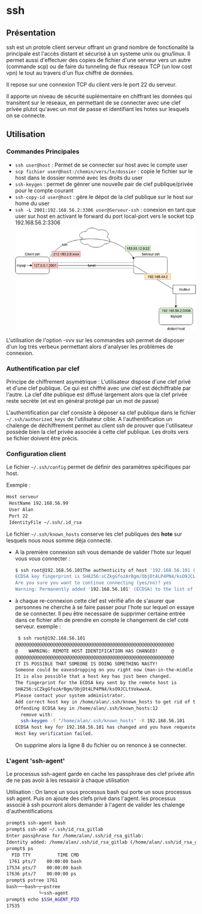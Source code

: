 # ssh

## Présentation

ssh est un protole client serveur offrant un grand nombre de fonctionalité la principale est l'accès distant et sécurisé à un systeme unix ou gnu/linux. Il permet aussi d'effectuer des copies de fichier d'une serveur vers un autre (commande scp) ou de faire du tunneling de flux réseaux TCP (un low cost vpn) le tout au travers d'un flux chiffré de données.

Il repose sur une connexion TCP du client vers le port 22 du serveur.

Il apporte un niveau de sécurité suplémentaire en chiffrant les données qui transitent sur le réseaux, en permettant de se connecter avec une clef privée plutot qu'avec un mot de passe et identifiant les hotes sur lesquels on se connecte.

## Utilisation

### Commandes Principales

* `ssh user@host` : Permet de se connecter sur host avec le compte user  
* `scp fichier user@host:/chemin/vers/le/dossier` : copie le fichier sur le host dans le dossier nommé avec les droits du user  
* `ssh-keygen` : permet de génrer une nouvelle pair de clef publique/privée pour le compte courant  
* `ssh-copy-id user@host` : gère le dépot de la clef publique sur le host sur home du user  
* `ssh -L 2001:192.168.56.2:3306 user@Serveur-ssh` : conexion en tant que user sur host en activant le forward du port local-port vers le socket tcp 192.168.56.2:3306  
![tunelssh](./images/tunel-ssh.png)

L'utilisation de l'option -vvv sur les commandes ssh permet de disposer d'un log trés verbeux permettant alors d'analyser les problèmes de connexion.

### Authentification par clef

Principe de chiffrement asymétrique : L'utilisateur dispose d'une clef privé et d'une clef publique. Ce qui est chiffré avec une clef est déchiffrable par l'autre.
La clef dite publique est diffusé largement alors que la clef privée reste secrète (et est en général protègé par un mot de passe)

L'authentification par clef consiste à déposer sa clef publique dans le fichier `~/.ssh/authorized_keys` de l'utilisateur cible. A l'authentification un chalenge de déchiffrement permet au client ssh de prouver que l'utilisateur possède bien la clef privée associée à cette clef publique. Les droits vers se fichier doivent être précis.

### Configuration client

Le fichier `~/.ssh/config` permet de définir des paramètres spécifiques par host.

Exemple :

```bash
Host serveur
 HostName 192.168.56.99
 User Alan
 Port 22
 IdentityFile ~/.ssh/.id_rsa
```

Le fichier `~/.ssh/known_hosts` conserve les clef publiques des **hote** sur lesquels nous nous somme déja connecté.

* A la première connexion ssh vous demande de valider l'hote sur lequel vous vous connecter :

  ```bash
  $ ssh root@192.168.56.101The authenticity of host '192.168.56.101 (192.168.56.101)' can't be established.
  ECDSA key fingerprint is SHA256:sCZkgGfozArBgm/ObjDt4LP4PN4/ksO9JCLtVokwwxA.
  Are you sure you want to continue connecting (yes/no)? yes
  Warning: Permanently added '192.168.56.101' (ECDSA) to the list of known hosts.
  ```

* à chaque re-connexion cette clef est vérifié afin de s'asurer que personnes ne cherche à se faire passer pour l'hote sur lequel on essaye de se connecter. Il peu être necessaire de supprimer certaine entrée dans ce fichier afin de prendre en compte le changement de clef coté serveur.
exemple :

  ```bash
   $ ssh root@192.168.56.101
  @@@@@@@@@@@@@@@@@@@@@@@@@@@@@@@@@@@@@@@@@@@@@@@@@@@@@@@@@@@
  @    WARNING: REMOTE HOST IDENTIFICATION HAS CHANGED!     @
  @@@@@@@@@@@@@@@@@@@@@@@@@@@@@@@@@@@@@@@@@@@@@@@@@@@@@@@@@@@
  IT IS POSSIBLE THAT SOMEONE IS DOING SOMETHING NASTY!
  Someone could be eavesdropping on you right now (man-in-the-middle attack)!
  It is also possible that a host key has just been changed.
  The fingerprint for the ECDSA key sent by the remote host is
  SHA256:sCZkgGfozArBgm/ObjDt4LP4PN4/ksO9JCLtVokwwxA.
  Please contact your system administrator.
  Add correct host key in /home/alan/.ssh/known_hosts to get rid of this message.
  Offending ECDSA key in /home/alan/.ssh/known_hosts:12
    remove with:
    ssh-keygen -f "/home/alan/.ssh/known_hosts" -R 192.168.56.101
  ECDSA host key for 192.168.56.101 has changed and you have requested strict checking.
  Host key verification failed.
  ```

  On supprime alors la ligne 8 du fichier ou on renonce à se connecter.  

### L'agent 'ssh-agent'

Le processus ssh-agent garde en cache les passphrase des clef privée afin de ne pas avoir à les ressaisir à chaque utilisation

Utilisation :
On lance un sous processus bash qui porte un sous processus ssh agent. Puis on ajoute des clefs privé dans l'agent. les processus associé à ssh pourront alors demander à l'agent de valider les chalenge d'authentifications

```bash
prompt$ ssh-agent bash
prompt$ ssh-add ~/.ssh/id_rsa_gitlab
Enter passphrase for /home/alan/.ssh/id_rsa_gitlab:
Identity added: /home/alan/.ssh/id_rsa_gitlab (/home/alan/.ssh/id_rsa_gitlab)
prompt$ ps
  PID TTY          TIME CMD
 1761 pts/7    00:00:00 bash
17534 pts/7    00:00:00 bash
17636 pts/7    00:00:00 ps
prompt$ pstree 1761
bash───bash─┬─pstree
            └─ssh-agent
prompt$ echo $SSH_AGENT_PID
17535
```
